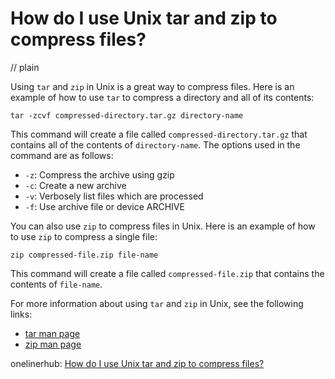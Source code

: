 # How do I use Unix tar and zip to compress files?
// plain

Using `tar` and `zip` in Unix is a great way to compress files. Here is an example of how to use `tar` to compress a directory and all of its contents:

```
tar -zcvf compressed-directory.tar.gz directory-name
```

This command will create a file called `compressed-directory.tar.gz` that contains all of the contents of `directory-name`. The options used in the command are as follows:

* `-z`: Compress the archive using gzip
* `-c`: Create a new archive
* `-v`: Verbosely list files which are processed
* `-f`: Use archive file or device ARCHIVE

You can also use `zip` to compress files in Unix. Here is an example of how to use `zip` to compress a single file:

```
zip compressed-file.zip file-name
```

This command will create a file called `compressed-file.zip` that contains the contents of `file-name`.

For more information about using `tar` and `zip` in Unix, see the following links:

* [tar man page](http://man7.org/linux/man-pages/man1/tar.1.html)
* [zip man page](http://man7.org/linux/man-pages/man1/zip.1.html)

onelinerhub: [How do I use Unix tar and zip to compress files?](https://onelinerhub.com/cli-tar/how-do-i-use-unix-tar-and-zip-to-compress-files)